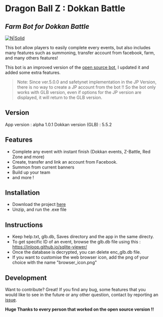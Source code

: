 # Dragon Ball Z : Dokkan Battle
## _Farm Bot for Dokkan Battle_

[![N|Solid](https://upload.wikimedia.org/wikipedia/en/6/67/Dragon_Ball_Z_Dokkan_Battle_logo.png)](https://nodesource.com/products/nsolid)

This bot allow players to easily complete every events, but also includes many features such as summoning, transfer account from facebook, farm, and many others features!

This bot is an improved version of the [open source bot](https://github.com/RobertRautenbach/Open-Source-Battle-Bot), I updated it and added some extra features.
> Note: Since ver.5.0.0 and safetynet implementation in the JP Version, there is no way to create a JP account from the bot !!
> So the bot only works with GLB version, even if options for the JP version are displayed, it will return to the GLB version.

## Version
App version : alpha 1.0.1
Dokkan version (GLB) : 5.5.2
## Features

- Complete any event with instant finish (Dokkan events, Z-Battle, Red Zone and more)
- Create, transfer and link an account from Facebook.
- Summon from current banners
- Build up your team
- and more !

## Installation
- Download the project [here](https://github.com/daye10/dokkan-farm-bot-release/archive/refs/heads/master.zip)
- Unzip, and run the .exe file

## Instructions
- Keep help.txt, glb.db, Saves directory and the app  in the same directy.
- To get specific ID of an event, browse the glb.db file using this : https://inloop.github.io/sqlite-viewer/
- Once the database is decrypted, you can delete enc_glb.db file.
- If you want to customise the web browser icon, add the png of your choice with the name "browser_icon.png"


## Development

Want to contribute? Great!
If you find any bug, some features that you would like to see in the future or any other question, contact by reporting an [issue](https://github.com/daye10/dokkan-farm-bot-release/issues).

**Huge Thanks to every person that worked on the open source version !!**


   [open-source-bot]: https://github.com/RobertRautenbach/Open-Source-Battle-Bot
